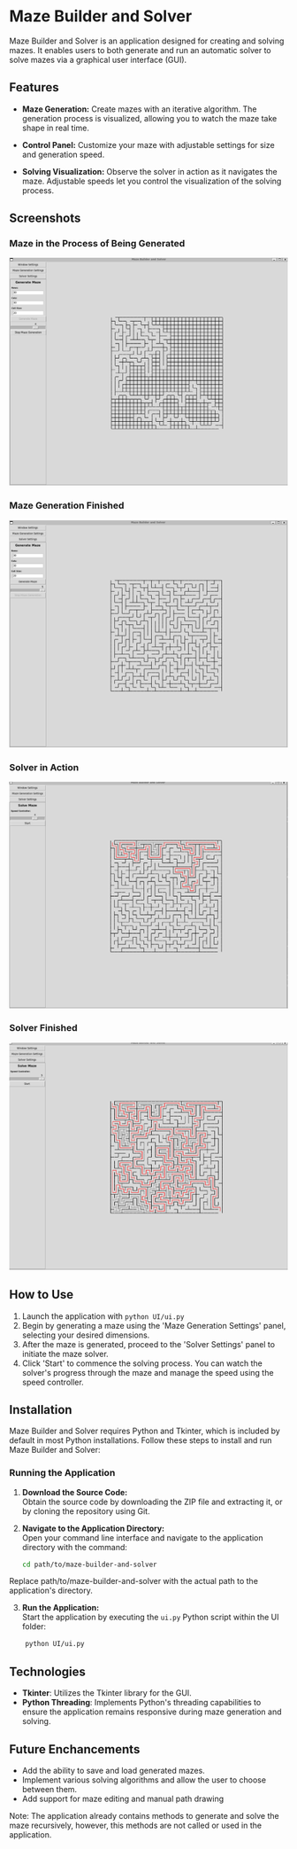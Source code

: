 # Maze Builder and Solver

Maze Builder and Solver is an application designed for creating and solving mazes. It enables users to both generate and run an automatic solver to solve mazes via a graphical user interface (GUI).

## Features

- **Maze Generation:** Create mazes with an iterative algorithm. The generation process is visualized, allowing you to watch the maze take shape in real time.

- **Control Panel:** Customize your maze with adjustable settings for size and generation speed.

- **Solving Visualization:** Observe the solver in action as it navigates the maze. Adjustable speeds let you control the visualization of the solving process.

## Screenshots

### Maze in the Process of Being Generated
![Maze Generating](/readme_images/in_process_generating.png)

### Maze Generation Finished
![Generated Maze](/readme_images/generated_maze_1.png)

### Solver in Action
![Solver In Action](/readme_images/in_process_solving.png)

### Solver Finished
![Solver Finished](/readme_images/finished_solving.png)

## How to Use

1. Launch the application with `python UI/ui.py`
1. Begin by generating a maze using the 'Maze Generation Settings' panel, selecting your desired dimensions.
2. After the maze is generated, proceed to the 'Solver Settings' panel to initiate the maze solver.
3. Click 'Start' to commence the solving process. You can watch the solver's progress through the maze and manage the speed using the speed controller.

## Installation
Maze Builder and Solver requires Python and Tkinter, which is included by default in most Python installations. Follow these steps to install and run Maze Builder and Solver:

### Running the Application

1. **Download the Source Code:**  
   Obtain the source code by downloading the ZIP file and extracting it, or by cloning the repository using Git.

2. **Navigate to the Application Directory:**  
   Open your command line interface and navigate to the application directory with the command:
   ```bash
   cd path/to/maze-builder-and-solver
   ```
Replace path/to/maze-builder-and-solver with the actual path to the application's directory.

3. **Run the Application:**  
Start the application by executing the `ui.py` Python script within the UI folder:
```bash
    python UI/ui.py
```
## Technologies

- **Tkinter**: Utilizes the Tkinter library for the GUI.
- **Python Threading**: Implements Python's threading capabilities to ensure the application remains responsive during maze generation and solving.

## Future Enchancements

- Add the ability to save and load generated mazes.
- Implement various solving algorithms and allow the user to choose between them.
- Add support for maze editing and manual path drawing

Note: The application already contains methods to generate and solve the maze recursively, however, this methods are not called or used in the application.